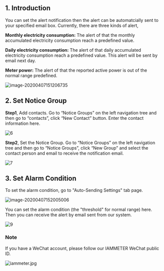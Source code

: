 ## 1. Introduction
You can set the alert notification then the alert can be automatcially sent to your specified email box.
Currently, there are three kinds of alert,

**Monthly electricity consumption:**  The alert of that the monthly accumulated electricity consumption reach a predefined value.

**Daily electricity consumption:** The alert of that daily accumulated electricity consumption reach a predefined value. This alert will be sent by email next day.

**Meter power:** The alert of that the reported active power is out of the normal range predefined.

![image-20200407151206735](https://leweidoc.oss-cn-hangzhou.aliyuncs.com/lewei50/img/image-20200407151206735.png)


## 2. Set Notice Group
**Step1**, Add contacts. Go to “Notice Groups” on the left navigation tree and then go to “contacts”, click “New Contact” button.  Enter the contact information here.

![6](https://leweidoc.oss-cn-hangzhou.aliyuncs.com/lewei50/img/iammetermanual-20181123-L6.jpg)

**Step2**, Set the Notice Group. Go to “Notice Groups” on the left navigation tree and then go to “Notice Groups”, click “New Group” and select the contact person and email to receive the notification email.

![7](https://leweidoc.oss-cn-hangzhou.aliyuncs.com/lewei50/img/iammetermanual-20181123-L7.jpg)

## 3. Set Alarm Condition
To set the alarm condition, go to "Auto-Sending Settings" tab page.

![image-20200407152005006](https://leweidoc.oss-cn-hangzhou.aliyuncs.com/lewei50/img/image-20200407152005006.png)

You can set the alarm condition (the "threshold" for normal range) here. Then you can receive the alert by email sent from our system.


![9](https://leweidoc.oss-cn-hangzhou.aliyuncs.com/lewei50/img/iammetermanual-20181123-L9.jpg)

### Note

If you have a WeChat account, please follow our IAMMETER WeChat public ID.

![iammeter.jpg](https://leweidoc.oss-cn-hangzhou.aliyuncs.com/lewei50/img/iammeter-20181103-1.jpg)
